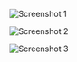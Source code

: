 

![Screenshot 1](https://user-images.githubusercontent.com/67452985/172217325-4378400e-60a0-4364-aadb-89e900886a1c.png)

![Screenshot 2](https://user-images.githubusercontent.com/67452985/172217368-76264e6e-8373-484d-9cd0-3af5920754b1.png)

![Screenshot 3](https://user-images.githubusercontent.com/67452985/172217649-238abde0-1b29-40fe-a46e-1b5bb03678c8.png)

